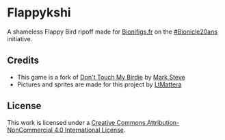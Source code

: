 # Flappykshi
A shameless Flappy Bird ripoff made for [Bionifigs.fr](https://bionifigs.fr/Flappykshi/) on the [#Bionicle20ans](https://bionifigs.fr/bionicle20ans-recapitulatif-des-creations-de-mars/) initiative. 

## Credits
- This game is a fork of [Don't Touch My Birdie](https://github.com/marksteve/dtmb) by [Mark Steve](https://github.com/marksteve/)
- Pictures and sprites are made for this project by [LtMattera](https://www.facebook.com/LtMattera-110551944146728/)

## License

This work is licensed under a [Creative Commons Attribution-NonCommercial 4.0 International License](http://creativecommons.org/licenses/by-nc/4.0/).
